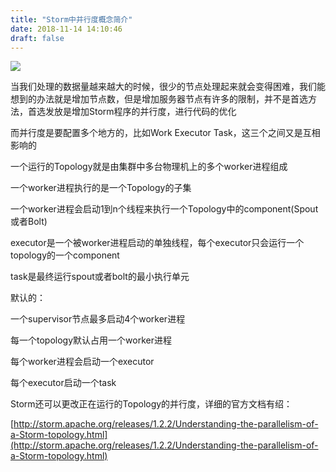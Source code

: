 ```yaml
---
title: "Storm中并行度概念简介"
date: 2018-11-14 14:10:46
draft: false
---
```

![](https://img-blog.csdnimg.cn/20181114135520721.png?x-oss-process=image/watermark,type_ZmFuZ3poZW5naGVpdGk,shadow_10,text_aHR0cHM6Ly9ibG9nLmNzZG4ubmV0L3lzXzIzMDAxNA==,size_16,color_FFFFFF,t_70)

当我们处理的数据量越来越大的时候，很少的节点处理起来就会变得困难，我们能想到的办法就是增加节点数，但是增加服务器节点有许多的限制，并不是首选方法，首选发放是增加Storm程序的并行度，进行代码的优化

而并行度是要配置多个地方的，比如Work Executor Task，这三个之间又是互相影响的

一个运行的Topology就是由集群中多台物理机上的多个worker进程组成

一个worker进程执行的是一个Topology的子集

一个worker进程会启动1到n个线程来执行一个Topology中的component(Spout或者Bolt)

executor是一个被worker进程启动的单独线程，每个executor只会运行一个topology的一个component

task是最终运行spout或者bolt的最小执行单元

默认的：

一个supervisor节点最多启动4个worker进程

每一个topology默认占用一个worker进程

每个worker进程会启动一个executor

每个executor启动一个task

Storm还可以更改正在运行的Topology的并行度，详细的官方文档有绍：

[http://storm.apache.org/releases/1.2.2/Understanding-the-parallelism-of-a-Storm-topology.html](http://storm.apache.org/releases/1.2.2/Understanding-the-parallelism-of-a-Storm-topology.html)